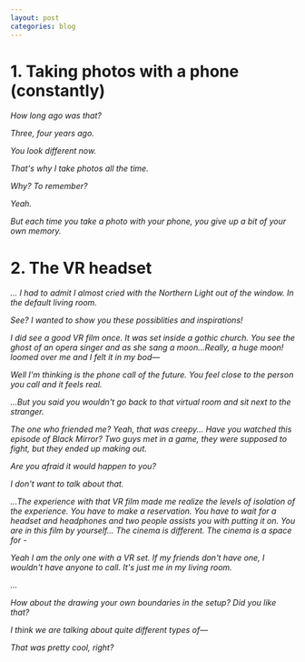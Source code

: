 ```yaml
---
layout: post
categories: blog
---
```



# 1. Taking photos with a phone (constantly)

_How long ago was that?_ 

_Three, four years ago._

_You look different now._

_That's why I take photos all the time._

_Why? To remember?_

_Yeah._

_But each time you take a photo with your phone, you give up a bit of your own memory._ 

# 2. The VR headset

_... I had to admit I almost cried with the Northern Light out of the window. In the default living room._

_See? I wanted to show you these possiblities and inspirations!_

_I did see a good VR film once. It was set inside a gothic church. You see the ghost of an opera singer and as she sang a moon...Really, a huge moon! loomed over me and I felt it in my bod—_

_Well I'm thinking is the phone call of the future. You feel close to the person you call and it feels real._

_...But you said you wouldn't go back to that virtual room and sit next to the stranger._

_The one who friended me? Yeah, that was creepy... Have you watched this episode of Black Mirror? Two guys met in a game, they were supposed to fight, but they ended up making out._

_Are you afraid it would happen to you?_

_I don't want to talk about that._

_...The experience with that VR film made me realize the levels of isolation of the experience. You have to make a reservation. You have to wait for a headset and headphones and two people assists you with putting it on. You are in this film by yourself... The cinema is different. The cinema is a space for -_

_Yeah I am the only one with a VR set. If my friends don't have one, I wouldn't have anyone to call. It's just me in my living room._

_..._

_How about the drawing your own boundaries in the setup? Did you like that?_

_I think we are talking about quite different types of—_

_That was pretty cool, right?_